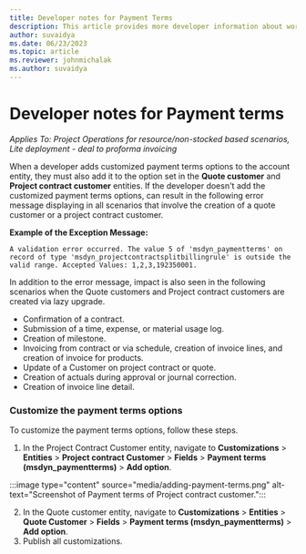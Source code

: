 ```yaml
---
title: Developer notes for Payment Terms
description: This article provides more developer information about working with payment terms.
author: suvaidya
ms.date: 06/23/2023
ms.topic: article
ms.reviewer: johnmichalak
ms.author: suvaidya
---
```


# Developer notes for Payment terms 

_Applies To:  Project Operations for resource/non-stocked based scenarios, Lite deployment - deal to proforma invoicing_

When a developer adds customized payment terms options to the account entity, they must also add it to the option set in the **Quote customer** and **Project contract customer** entities. 
If the developer doesn't add the customized payment terms options, can result in the following error message displaying in all scenarios that involve the creation of a quote customer or a project contract customer. 

**Example of the Exception Message:** 

``` console
A validation error occurred. The value 5 of 'msdyn_paymentterms' on record of type 'msdyn_projectcontractsplitbillingrule' is outside the valid range. Accepted Values: 1,2,3,192350001.
```

In addition to the error message, impact is also seen in the following scenarios when the Quote customers and Project contract customers are created via lazy upgrade. 

- Confirmation of a contract.
- Submission of a time, expense, or material usage log.
- Creation of milestone.
- Invoicing from contract or via schedule, creation of invoice lines, and creation of invoice for products. 
- Update of a Customer on project contract or quote. 
- Creation of actuals during approval or journal correction.
- Creation of invoice line detail.

### Customize the payment terms options

To customize the payment terms options, follow these steps.

1. In the Project Contract Customer entity, navigate to **Customizations** > **Entities** > **Project contract Customer** > **Fields** > **Payment terms (msdyn_paymentterms)** > **Add option**.

:::image type="content" source="media/adding-payment-terms.png" alt-text="Screenshot of Payment terms of Project contract customer."::: 

2. In the Quote customer entity, navigate to **Customizations** > **Entities** > **Quote Customer** > **Fields** > **Payment terms (msdyn_paymentterms)** > **Add option**.
3. Publish all customizations.
